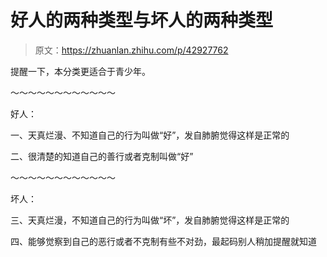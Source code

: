 # 好人的两种类型与坏人的两种类型

> 原文：<https://zhuanlan.zhihu.com/p/42927762>

提醒一下，本分类更适合于青少年。

～～～～～～～～～～～～

好人：

一、天真烂漫、不知道自己的行为叫做“好”，发自肺腑觉得这样是正常的

二、很清楚的知道自己的善行或者克制叫做“好”

～～～～～～～～～～～～

坏人：

三、天真烂漫，不知道自己的行为叫做“坏”，发自肺腑觉得这样是正常的

四、能够觉察到自己的恶行或者不克制有些不对劲，最起码别人稍加提醒就知道